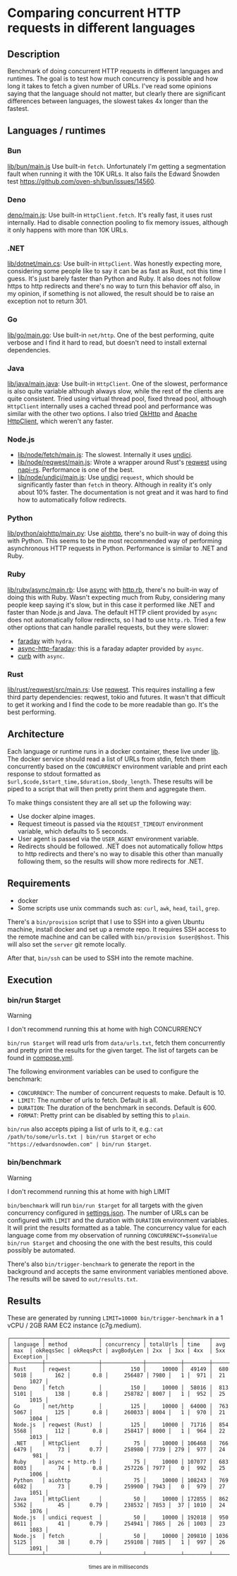 # Comparing concurrent HTTP requests in different languages

## Description

Benchmark of doing concurrent HTTP requests in different languages and runtimes. The goal is to test how much concurrency is possible and how long it takes to fetch a given number of URLs. I've read some opinions saying that the language should not matter, but clearly there are significant differences between languages, the slowest takes 4x longer than the fastest.

## Languages / runtimes

### Bun

[lib/bun/main.js](lib/bun/main.js) Use built-in `fetch`. Unfortunately I'm getting a segmentation fault when running it with the 10K URLs. It also fails the Edward Snowden test https://github.com/oven-sh/bun/issues/14560.

### Deno

[deno/main.js](lib/deno/main.js): Use built-in `HttpClient.fetch`. It's really fast, it uses rust internally. Had to disable connection pooling to fix memory issues, although it only happens with more than 10K URLs.

### .NET

[lib/dotnet/main.cs](lib/dotnet/main.cs): Use built-in `HttpClient`. Was honestly expecting more, considering some people like to say it can be as fast as Rust, not this time I guess. It's just barely faster than Python and Ruby. It also does not follow https to http redirects and there's no way to turn this behavior off also, in my opinion, if something is not allowed, the result should be to raise an exception not to return 301.

### Go

[lib/go/main.go](lib/go/main.go): Use built-in `net/http`. One of the best performing, quite verbose and I find it hard to read, but doesn't need to install external dependencies.

### Java

[lib/java/main.java](lib/java/main.java): Use built-in `HttpClient`. One of the slowest, performance is also quite variable although always slow, while the rest of the clients are quite consistent. Tried using virtual thread pool, fixed thread pool, although `HttpClient` internally uses a cached thread pool and performance was similar with the other two options. I also tried [OkHttp](https://square.github.io/okhttp/) and [Apache HttpClient](https://hc.apache.org/httpcomponents-client-5.4.x/index.html), which weren't any faster.

### Node.js

* [lib/node/fetch/main.js](lib/node/fetch/main.js): The slowest. Internally it uses [undici](https://github.com/nodejs/undici).
* [lib/node/reqwest/main.js](lib/node/reqwest/main.js): Wrote a wrapper around Rust's [reqwest](https://docs.rs/reqwest/latest/reqwest/) using [napi-rs](https://napi.rs/). Performance is one of the best.
* [lib/node/undici/main.js](lib/node/undici/main.js): Use [undici](https://github.com/nodejs/undici) `request`, which should be significantly faster than `fetch` in theory. Although in reality it's only about 10% faster. The documentation is not great and it was hard to find how to automatically follow redirects.

### Python

[lib/python/aiohttp/main.py](lib/python/aiohttp/main.py): Use [aiohttp](https://docs.aiohttp.org/en/stable/), there's no built-in way of doing this with Python. This seems to be the most recommended way of performing asynchronous HTTP requests in Python. Performance is similar to .NET and Ruby.

### Ruby

[lib/ruby/async/main.rb](lib/ruby/async/main.rb): Use [async](https://github.com/socketry/async) with [http.rb](https://github.com/httprb/http), there's no built-in way of doing this with Ruby. Wasn't expecting much from Ruby, considering many people keep saying it's slow, but in this case it performed like .NET and faster than Node.js and Java. The default HTTP client provided by `async` does not automatically follow redirects, so I had to use `http.rb`. Tried a few other options that can handle parallel requests, but they were slower:
* [faraday](https://github.com/lostisland/faraday) with `hydra`.
* [async-http-faraday](https://github.com/socketry/async-http-faraday): this is a faraday adapter provided by `async`.
* [curb](https://github.com/taf2/curb) with `async`.

### Rust

[lib/rust/reqwest/src/main.rs](lib/rust/reqwest/src/main.rs): Use [reqwest](https://docs.rs/reqwest/latest/reqwest/). This requires installing a few third party dependencies: reqwest, tokio and futures. It wasn't that difficult to get it working and I find the code to be more readable than go. It's the best performing.

## Architecture

Each language or runtime runs in a docker container, these live under [lib](lib). The docker service should read a list of URLs from stdin, fetch them concurrently based on the `CONCURRENCY` environment variable and print each response to stdout formatted as `$url,$code,$start_time,$duration,$body_length`. These results will be piped to a script that will then pretty print them and aggregate them.

To make things consistent they are all set up the following way:
* Use docker alpine images.
* Request timeout is passed via the `REQUEST_TIMEOUT` environment variable, which defaults to 5 seconds.
* User agent is passed via the `USER_AGENT` environment variable.
* Redirects should be followed. .NET does not automatically follow https to http redirects and there's no way to disable this other than manually following them, so the results will show more redirects for .NET.

## Requirements

* docker
* Some scripts use unix commands such as: `curl`, `awk`, `head`, `tail`, `grep`.

There's a `bin/provision` script that I use to SSH into a given Ubuntu machine, install docker and set up a remote repo. It requires SSH access to the remote machine and can be called with `bin/provision $user@$host`. This will also set the `server` git remote locally.

After that, `bin/ssh` can be used to SSH into the remote machine.

## Execution

### bin/run $target

> [!WARNING]
> I don't recommend running this at home with high CONCURRENCY

`bin/run $target` will read urls from `data/urls.txt`, fetch them concurrently and pretty print the results for the given target. The list of targets can be found in [compose.yml](compose.yml).

The following environment variables can be used to configure the benchmark:

* `CONCURRENCY`: The number of concurrent requests to make. Default is 10.
* `LIMIT`: The number of urls to fetch. Default is all.
* `DURATION`: The duration of the benchmark in seconds. Default is 600.
* `FORMAT`: Pretty print can be disabled by setting this to `plain`.

`bin/run` also accepts piping a list of urls to it, e.g.: `cat /path/to/some/urls.txt | bin/run $target` or `echo "https://edwardsnowden.com" | bin/run $target`.

### bin/benchmark

> [!WARNING]
> I don't recommend running this at home with high LIMIT

`bin/benchmark` will run `bin/run $target` for all targets with the given concurrency configured in [settings.json](settings.json). The number of URLs can be configured with `LIMIT` and the duration with `DURATION` environment variables. It will print the results formatted as a table. The concurrency value for each language come from my observation of running `CONCURRENCY=$someValue bin/run $target` and choosing the one with the best results, this could possibly be automated.

There's also `bin/trigger-benchmark` to generate the report in the background and accepts the same environment variables mentioned above. The results will be saved to `out/results.txt`.

## Results

These are generated by running `LIMIT=10000 bin/trigger-benchmark` in a 1 vCPU / 2GB RAM EC2 instance (c7g.medium).

```
┌──────────┬─────────────────┬─────────────┬───────────┬────────┬──────┬──────┬───────────┬───────────┬────────────┬──────┬─────┬──────┬─────┬───────────┐
│ language │ method          │ concurrency │ totalUrls │ time   │ avg  │ max  │ okReqsSec │ okReqsPct │ avgBodyLen │ 2xx  │ 3xx │ 4xx  │ 5xx │ Exception │
├──────────┼─────────────────┼─────────────┼───────────┼────────┼──────┼──────┼───────────┼───────────┼────────────┼──────┼─────┼──────┼─────┼───────────┤
│ Rust     │ reqwest         │         150 │     10000 │  49149 │  680 │ 5018 │       162 │       0.8 │     256487 │ 7980 │   1 │  971 │  21 │      1027 │
│ Deno     │ fetch           │         150 │     10000 │  58016 │  813 │ 5101 │       138 │       0.8 │     258782 │ 8007 │   1 │  952 │  25 │      1015 │
│ Go       │ net/http        │         125 │     10000 │  64000 │  763 │ 5067 │       125 │       0.8 │     260033 │ 8004 │   1 │  970 │  21 │      1004 │
│ Node.js  │ reqwest (Rust)  │         125 │     10000 │  71716 │  854 │ 5568 │       112 │       0.8 │     258417 │ 8000 │   1 │  964 │  22 │      1013 │
│ .NET     │ HttpClient      │          75 │     10000 │ 106468 │  766 │ 6479 │        73 │      0.77 │     258980 │ 7739 │ 279 │  977 │  24 │       981 │
│ Ruby     │ async + http.rb │          75 │     10000 │ 107077 │  683 │ 8003 │        74 │       0.8 │     257226 │ 7977 │   0 │  992 │  25 │      1006 │
│ Python   │ aiohttp         │          75 │     10000 │ 108243 │  769 │ 6082 │        73 │      0.79 │     259900 │ 7943 │   0 │  979 │  27 │      1051 │
│ Java     │ HttpClient      │          50 │     10000 │ 172855 │  862 │ 5362 │        45 │      0.79 │     238532 │ 7853 │  37 │ 1010 │  24 │      1076 │
│ Node.js  │ undici request  │          50 │     10000 │ 192018 │  950 │ 8611 │        41 │      0.79 │     254941 │ 7865 │  26 │ 1003 │  23 │      1083 │
│ Node.js  │ fetch           │          50 │     10000 │ 209810 │ 1036 │ 5125 │        38 │      0.79 │     259108 │ 7885 │   1 │  997 │  26 │      1091 │
└──────────┴─────────────────┴─────────────┴───────────┴────────┴──────┴──────┴───────────┴───────────┴────────────┴──────┴─────┴──────┴─────┴───────────┘
```
<p align="center"><sup>times are in milliseconds</sup></p>
